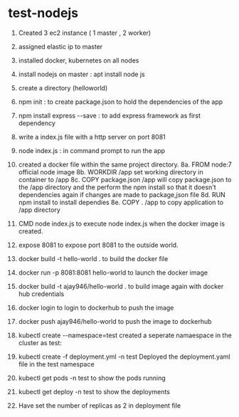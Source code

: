 # test-nodejs
1. Created 3 ec2 instance ( 1 master , 2 worker)
2. assigned elastic ip to master
3. installed docker, kubernetes on all nodes
4. install nodejs on master :     apt install node js 
5. create a directory (helloworld)
4. npm init       : to create package.json to hold the dependencies of the app
5. npm install express --save 		: to add express framework as first dependency
6. write a index.js file with a http server on port 8081	
7. node index.js    : in command prompt to run the app


8. created a docker file within the same project directory.
8a. FROM node:7					official node image
8b. WORKDIR /app   				set working directory in container to /app
8c. COPY package.json /app 			will copy package.json to the /app directory and the perform the npm install so that it doesn't dependencies again if changes are made to package,json file
8d. RUN npm install 				to install dependies
8e. COPY . /app					to copy application to /app directory
9.  CMD node index.js				to execute node index.js when the docker image is created.
10. expose 8081 				to expose port 8081 to the outside world.
11. docker build -t hello-world . 		to build the docker file 
12. docker run -p 8081:8081 hello-world 	to launch the docker image
13. docker build -t ajay946/hello-world . 	to build image again with docker hub credentials
14. docker login 				to login to dockerhub to push the image
15. docker push ajay946/hello-world 		to push the image to dockerhub	

16. kubectl create --namespace=test		created  a seperate namaespace in the cluster as test:
17. kubectl create -f deployment.yml -n test 	Deployed the deployment.yaml file in the test namespace
18. kubectl get pods -n test			to show the pods running
19. kubectl get deploy -n test 			to show the deployments
20. Have set the number of replicas as 2 in deployment file
